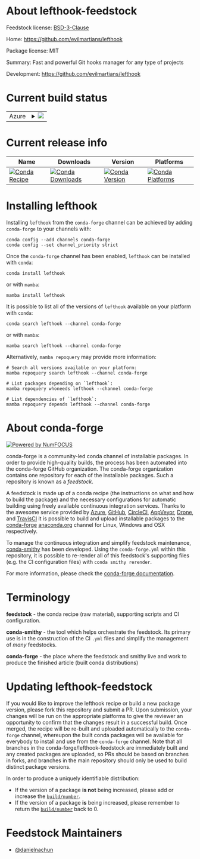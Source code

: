 About lefthook-feedstock
========================

Feedstock license: [BSD-3-Clause](https://github.com/conda-forge/lefthook-feedstock/blob/main/LICENSE.txt)

Home: https://github.com/evilmartians/lefthook

Package license: MIT

Summary: Fast and powerful Git hooks manager for any type of projects

Development: https://github.com/evilmartians/lefthook

Current build status
====================


<table>
    
  <tr>
    <td>Azure</td>
    <td>
      <details>
        <summary>
          <a href="https://dev.azure.com/conda-forge/feedstock-builds/_build/latest?definitionId=23417&branchName=main">
            <img src="https://dev.azure.com/conda-forge/feedstock-builds/_apis/build/status/lefthook-feedstock?branchName=main">
          </a>
        </summary>
        <table>
          <thead><tr><th>Variant</th><th>Status</th></tr></thead>
          <tbody><tr>
              <td>linux_64</td>
              <td>
                <a href="https://dev.azure.com/conda-forge/feedstock-builds/_build/latest?definitionId=23417&branchName=main">
                  <img src="https://dev.azure.com/conda-forge/feedstock-builds/_apis/build/status/lefthook-feedstock?branchName=main&jobName=linux&configuration=linux%20linux_64_" alt="variant">
                </a>
              </td>
            </tr><tr>
              <td>linux_aarch64</td>
              <td>
                <a href="https://dev.azure.com/conda-forge/feedstock-builds/_build/latest?definitionId=23417&branchName=main">
                  <img src="https://dev.azure.com/conda-forge/feedstock-builds/_apis/build/status/lefthook-feedstock?branchName=main&jobName=linux&configuration=linux%20linux_aarch64_" alt="variant">
                </a>
              </td>
            </tr><tr>
              <td>linux_ppc64le</td>
              <td>
                <a href="https://dev.azure.com/conda-forge/feedstock-builds/_build/latest?definitionId=23417&branchName=main">
                  <img src="https://dev.azure.com/conda-forge/feedstock-builds/_apis/build/status/lefthook-feedstock?branchName=main&jobName=linux&configuration=linux%20linux_ppc64le_" alt="variant">
                </a>
              </td>
            </tr><tr>
              <td>osx_64</td>
              <td>
                <a href="https://dev.azure.com/conda-forge/feedstock-builds/_build/latest?definitionId=23417&branchName=main">
                  <img src="https://dev.azure.com/conda-forge/feedstock-builds/_apis/build/status/lefthook-feedstock?branchName=main&jobName=osx&configuration=osx%20osx_64_" alt="variant">
                </a>
              </td>
            </tr><tr>
              <td>osx_arm64</td>
              <td>
                <a href="https://dev.azure.com/conda-forge/feedstock-builds/_build/latest?definitionId=23417&branchName=main">
                  <img src="https://dev.azure.com/conda-forge/feedstock-builds/_apis/build/status/lefthook-feedstock?branchName=main&jobName=osx&configuration=osx%20osx_arm64_" alt="variant">
                </a>
              </td>
            </tr><tr>
              <td>win_64</td>
              <td>
                <a href="https://dev.azure.com/conda-forge/feedstock-builds/_build/latest?definitionId=23417&branchName=main">
                  <img src="https://dev.azure.com/conda-forge/feedstock-builds/_apis/build/status/lefthook-feedstock?branchName=main&jobName=win&configuration=win%20win_64_" alt="variant">
                </a>
              </td>
            </tr>
          </tbody>
        </table>
      </details>
    </td>
  </tr>
</table>

Current release info
====================

| Name | Downloads | Version | Platforms |
| --- | --- | --- | --- |
| [![Conda Recipe](https://img.shields.io/badge/recipe-lefthook-green.svg)](https://anaconda.org/conda-forge/lefthook) | [![Conda Downloads](https://img.shields.io/conda/dn/conda-forge/lefthook.svg)](https://anaconda.org/conda-forge/lefthook) | [![Conda Version](https://img.shields.io/conda/vn/conda-forge/lefthook.svg)](https://anaconda.org/conda-forge/lefthook) | [![Conda Platforms](https://img.shields.io/conda/pn/conda-forge/lefthook.svg)](https://anaconda.org/conda-forge/lefthook) |

Installing lefthook
===================

Installing `lefthook` from the `conda-forge` channel can be achieved by adding `conda-forge` to your channels with:

```
conda config --add channels conda-forge
conda config --set channel_priority strict
```

Once the `conda-forge` channel has been enabled, `lefthook` can be installed with `conda`:

```
conda install lefthook
```

or with `mamba`:

```
mamba install lefthook
```

It is possible to list all of the versions of `lefthook` available on your platform with `conda`:

```
conda search lefthook --channel conda-forge
```

or with `mamba`:

```
mamba search lefthook --channel conda-forge
```

Alternatively, `mamba repoquery` may provide more information:

```
# Search all versions available on your platform:
mamba repoquery search lefthook --channel conda-forge

# List packages depending on `lefthook`:
mamba repoquery whoneeds lefthook --channel conda-forge

# List dependencies of `lefthook`:
mamba repoquery depends lefthook --channel conda-forge
```


About conda-forge
=================

[![Powered by
NumFOCUS](https://img.shields.io/badge/powered%20by-NumFOCUS-orange.svg?style=flat&colorA=E1523D&colorB=007D8A)](https://numfocus.org)

conda-forge is a community-led conda channel of installable packages.
In order to provide high-quality builds, the process has been automated into the
conda-forge GitHub organization. The conda-forge organization contains one repository
for each of the installable packages. Such a repository is known as a *feedstock*.

A feedstock is made up of a conda recipe (the instructions on what and how to build
the package) and the necessary configurations for automatic building using freely
available continuous integration services. Thanks to the awesome service provided by
[Azure](https://azure.microsoft.com/en-us/services/devops/), [GitHub](https://github.com/),
[CircleCI](https://circleci.com/), [AppVeyor](https://www.appveyor.com/),
[Drone](https://cloud.drone.io/welcome), and [TravisCI](https://travis-ci.com/)
it is possible to build and upload installable packages to the
[conda-forge](https://anaconda.org/conda-forge) [anaconda.org](https://anaconda.org/)
channel for Linux, Windows and OSX respectively.

To manage the continuous integration and simplify feedstock maintenance,
[conda-smithy](https://github.com/conda-forge/conda-smithy) has been developed.
Using the ``conda-forge.yml`` within this repository, it is possible to re-render all of
this feedstock's supporting files (e.g. the CI configuration files) with ``conda smithy rerender``.

For more information, please check the [conda-forge documentation](https://conda-forge.org/docs/).

Terminology
===========

**feedstock** - the conda recipe (raw material), supporting scripts and CI configuration.

**conda-smithy** - the tool which helps orchestrate the feedstock.
                   Its primary use is in the construction of the CI ``.yml`` files
                   and simplify the management of *many* feedstocks.

**conda-forge** - the place where the feedstock and smithy live and work to
                  produce the finished article (built conda distributions)


Updating lefthook-feedstock
===========================

If you would like to improve the lefthook recipe or build a new
package version, please fork this repository and submit a PR. Upon submission,
your changes will be run on the appropriate platforms to give the reviewer an
opportunity to confirm that the changes result in a successful build. Once
merged, the recipe will be re-built and uploaded automatically to the
`conda-forge` channel, whereupon the built conda packages will be available for
everybody to install and use from the `conda-forge` channel.
Note that all branches in the conda-forge/lefthook-feedstock are
immediately built and any created packages are uploaded, so PRs should be based
on branches in forks, and branches in the main repository should only be used to
build distinct package versions.

In order to produce a uniquely identifiable distribution:
 * If the version of a package **is not** being increased, please add or increase
   the [``build/number``](https://docs.conda.io/projects/conda-build/en/latest/resources/define-metadata.html#build-number-and-string).
 * If the version of a package **is** being increased, please remember to return
   the [``build/number``](https://docs.conda.io/projects/conda-build/en/latest/resources/define-metadata.html#build-number-and-string)
   back to 0.

Feedstock Maintainers
=====================

* [@danielnachun](https://github.com/danielnachun/)

